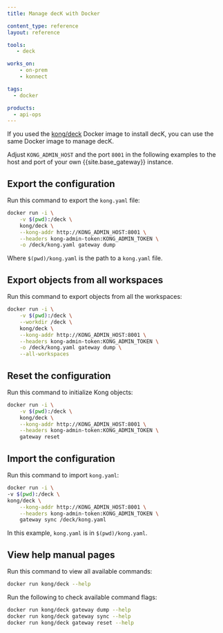 ```yaml
---
title: Manage decK with Docker

content_type: reference
layout: reference

tools:
   - deck

works_on:
    - on-prem
    - konnect

tags:
  - docker

products:
  - api-ops
---
```


If you used the [kong/deck](https://hub.docker.com/r/kong/deck) Docker image to 
install decK, you can use the same Docker image to manage decK.  

Adjust `KONG_ADMIN_HOST` and the port `8001` in the following examples to the 
host and port of your own {{site.base_gateway}} instance.

## Export the configuration
Run this command to export the `kong.yaml` file:

```bash
docker run -i \
    -v $(pwd):/deck \
    kong/deck \
    --kong-addr http://KONG_ADMIN_HOST:8001 \
    --headers kong-admin-token:KONG_ADMIN_TOKEN \
    -o /deck/kong.yaml gateway dump
```
Where `$(pwd)/kong.yaml` is the path to a `kong.yaml` file.

## Export objects from all workspaces
Run this command to export objects from all the workspaces:

```bash
docker run -i \
    -v $(pwd):/deck \
    --workdir /deck \
    kong/deck \
    --kong-addr http://KONG_ADMIN_HOST:8001 \
    --headers kong-admin-token:KONG_ADMIN_TOKEN \
    -o /deck/kong.yaml gateway dump \
    --all-workspaces
```

## Reset the configuration
Run this command to initialize Kong objects:

```bash
docker run -i \
    -v $(pwd):/deck \
    kong/deck \
    --kong-addr http://KONG_ADMIN_HOST:8001 \
    --headers kong-admin-token:KONG_ADMIN_TOKEN \
    gateway reset
```

## Import the configuration
Run this command to import `kong.yaml`:

```bash
docker run -i \
-v $(pwd):/deck \
kong/deck \
    --kong-addr http://KONG_ADMIN_HOST:8001 \
    --headers kong-admin-token:KONG_ADMIN_TOKEN \
    gateway sync /deck/kong.yaml
```
In this example, `kong.yaml` is in `$(pwd)/kong.yaml`.

## View help manual pages
Run this command to view all available commands:

```bash
docker run kong/deck --help
```

Run the following to check available command flags:

```bash
docker run kong/deck gateway dump --help
docker run kong/deck gateway sync --help
docker run kong/deck gateway reset --help
```
